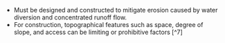 - Must be designed and constructed to mitigate erosion caused by water diversion and concentrated runoff flow. 
- For construction, topographical features such as space, degree of slope, and access can be limiting or prohibitive factors [^7]
